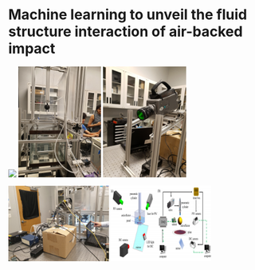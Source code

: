 # Machine learning to unveil the fluid structure interaction of air-backed impact


<p float="left">
  <img src="/Setting Photos/20191011_115200.jpg" width="33%" />
  <img src="/Setting Photos/20190808_185206.jpg" width="33%" /> 
  <img src="/Setting Photos/20191011_115450.jpg" width="33%" />
</p>

<p float="left">
  <img src="/Setting Photos/20191016_171720.jpg" width="40%" />
  <img src="Ref-Papers/Paper 3/intro2.png" width="40%"/> 
</p>
